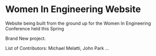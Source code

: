 # Women In Engineering Website
Website being built from the ground up for the Women In Engineering Conference held this Spring

Brand New project.


List of Contributors:
Michael Melatti, John Park
...
